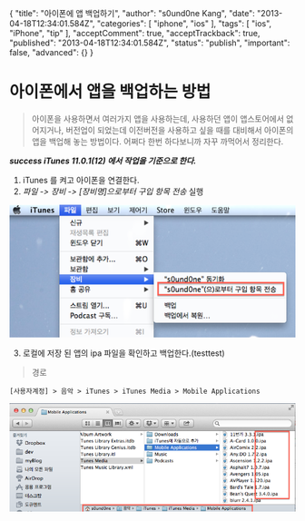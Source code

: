 {
    "title": "아이폰에 앱 백업하기",
    "author": "s0und0ne Kang",
    "date": "2013-04-18T12:34:01.584Z",
    "categories": [
        "iphone",
        "ios"
    ],
    "tags": [
        "ios",
        "iPhone",
        "tip"
    ],
    "acceptComment": true,
    "acceptTrackback": true,
    "published": "2013-04-18T12:34:01.584Z",
    "status": "publish",
    "important": false,
    "advanced": {}
}

# 아이폰에서 앱을 백업하는 방법

> 아이폰을 사용하면서 여러가지 앱을 사용하는데, 사용하던 앱이 앱스토어에서 없어지거나, 버전업이 되었는데 이전버전을 사용하고 싶을 때를 대비해서 아이폰의 앱을 백업해 놓는 방법이다.
> 어쩌다 한번 하다보니까 자꾸 까먹어서 정리한다.

***success <i class="icon-warning-sign"></i> iTunes 11.0.1(12) 에서 작업을 기준으로 한다.***

1. iTunes 를 켜고 아이폰을 연결한다.
2. *파일 -> 장비 -> [장비명]으로부터 구입 항목 전송* 실행

![img1](@img/img1.png)

3. 로컬에 저장 된 앱의 ipa 파일을 확인하고 백업한다.(testtest)

> 경로

    [사용자계정] > 음악 > iTunes > iTunes Media > Mobile Applications

![img2](@img/img2.png)
